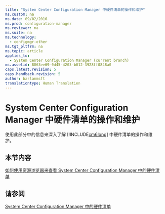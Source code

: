 ```yaml
---
title: "System Center Configuration Manager 中硬件清单的操作和维护"
ms.custom: na
ms.date: 09/02/2016
ms.prod: configuration-manager
ms.reviewer: na
ms.suite: na
ms.technology: 
  - configmgr-other
ms.tgt_pltfrm: na
ms.topic: article
applies_to: 
  - System Center Configuration Manager (current branch)
ms.assetid: 8863ee69-0d45-4203-b012-3928ff0848a0
caps.latest.revision: 5
caps.handback.revision: 5
author: barlanmsft
translationtype: Human Translation
---
```

# System Center Configuration Manager 中硬件清单的操作和维护
使用此部分中的信息来深入了解 [!INCLUDE[cm6long](../LocTest/includes/cm6long_md.md)] 中硬件清单的操作和维护。  
  
## 本节内容  
 [如何使用资源浏览器来查看 System Center Configuration Manager 中的硬件清单](../LocTest/How-to-use-Resource-Explorer-to-view-hardware-inventory-in-System-Center-Configuration-Manager.md)  
  
## 请参阅  
 [System Center Configuration Manager 中的硬件清单](../LocTest/Hardware-inventory-in-System-Center-Configuration-Manager.md)